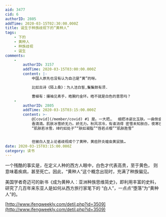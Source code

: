 ```yaml
---
aid: 3477
cid: 6
authorID: 2805
addTime: 2020-03-15T02:30:00.000Z
title: 诞生于种族歧视下的“黄种人”
tags:
    - 下的
    - 黄种人
    - 种族歧视
    - 诞生
comments:
    -
        authorID: 3157
        addTime: 2020-03-15T03:00:00.000Z
        content: |-
            中国人原先也没有认为自己是“黄”的呀。

            比如古诗《陌上桑》：为人洁白皙,鬑鬑颇有须.

            曹植有：攘袖见素手，皓腕约金环。皓不就是白色的意思吗？
    -
        authorID: 2805
        addTime: 2020-03-15T03:15:00.000Z
        content: >-
            @[covid](/member/covid) #1 是。一大把…　 细把冰姿比玉肤。一曲倒金壶 冰雪肌肤，靓妆喜作梅花面
            香滴滴。肌肤冰雪娇无力。娇无力。秋风凉冷，有谁消得 密雪未知肤白，夜寒已觉香清
            “肌肤若冰雪，绰约如处子”“肤如凝脂”“唇若点樱”“肌肤胜雪”


            但被白人至上论者歧视成个了黄种，黄疸肝炎蝗虫黄鼠狼…
date: 2020-03-15T03:15:00.000Z
category: 读书
---
```


一个残酷的事实是，在定义人种的西方人眼中，白色才代表高贵，至于黄色， 则意味着疾病，甚至死亡。因此，“黄种人”这个概念出现时，充满了种族偏见。

美国学者奇迈可的新书《成为黄种人：亚洲种族思维简史》，即利用丰富的史料，研究了几百年来东亚人是如何从西方旅行家笔下的 “白人”，一点点“堕落”为“黄种人”的。

[http://www.ifengweekly.com/detil.php?id=3509](http://www.ifengweekly.com/detil.php?id=3509)
